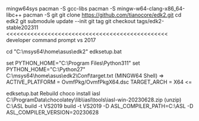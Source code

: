 mingw64sys
pacman -S gcc-libs
pacman -S mingw-w64-clang-x86_64-libc++
pacman -S git
git clone https://github.com/tianocore/edk2.git
cd edk2
git submodule update --init
git tag
git checkout tags/edk2-stable202311
<<<<<<<<<<<<<<<<<<<<<<<<<<<<<<<<<<<<<<<<<<<<<<<
developer command prompt vs 2017

cd "C:\msys64\home\asus\edk2"
edksetup.bat

set PYTHON_HOME="C:\Program Files\Python311"
set PYTHON_HOME="C:\Python27"
C:\msys64\home\asus\edk2\Conf\target.txt (MINGW64 Shell)
=>
ACTIVE_PLATFORM = OvmfPkg/OvmfPkgX64.dsc
TARGET_ARCH = X64
<=

edksetup.bat Rebuild
choco install iasl
C:\ProgramData\chocolatey\lib\iasl\tools\iasl-win-20230628.zip
(unzip)
C:\ASL
build -t VS2019
build -t VS2019 -D ASL_COMPILER_PATH=C:\ASL -D ASL_COMPILER_VERSION=20230628
